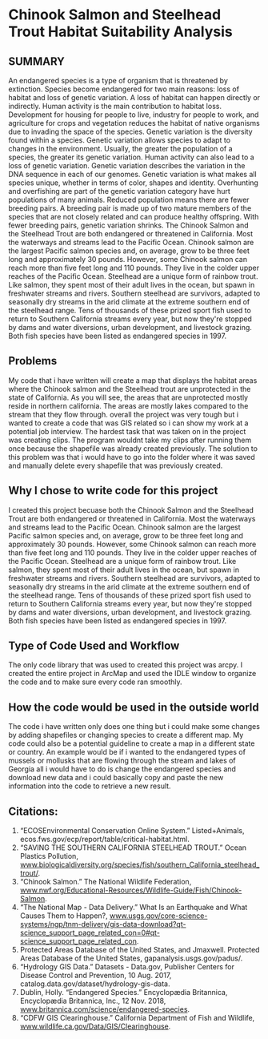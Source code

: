 # Chinook Salmon and Steelhead Trout Habitat Suitability Analysis

## SUMMARY
  An endangered species is a type of organism that is threatened by extinction. Species become endangered for two main reasons: loss of habitat and loss of genetic variation. A loss of habitat can happen directly or indirectly. Human activity is the main contribution to habitat loss. Development for housing for people to live, industry for people to work, and agriculture for crops and vegetation reduces the habitat of native organisms due to invading the space of the species.  Genetic variation is the diversity found within a species. Genetic variation allows species to adapt to changes in the environment. Usually, the greater the population of a species, the greater its genetic variation. Human activity can also lead to a loss of genetic variation. Genetic variation describes the variation in the DNA sequence in each of our genomes. Genetic variation is what makes all species unique, whether in terms of color, shapes and identity. Overhunting and overfishing are part of the genetic variation category have hurt populations of many animals. Reduced population means there are fewer breeding pairs. A breeding pair is made up of two mature members of the species that are not closely related and can produce healthy offspring. With fewer breeding pairs, genetic variation shrinks. 
  The Chinook Salmon and the Steelhead Trout are both endangered or threatened in California. Most the waterways and streams lead to the Pacific Ocean. Chinook salmon are the largest Pacific salmon species and, on average, grow to be three feet long and approximately 30 pounds. However, some Chinook salmon can reach more than five feet long and 110 pounds. They live in the colder upper reaches of the Pacific Ocean. Steelhead are a unique form of rainbow trout. Like salmon, they spent most of their adult lives in the ocean, but spawn in freshwater streams and rivers. Southern steelhead are survivors, adapted to seasonally dry streams in the arid climate at the extreme southern end of the steelhead range. Tens of thousands of these prized sport fish used to return to Southern California streams every year, but now they're stopped by dams and water diversions, urban development, and livestock grazing. Both fish species have been listed as endangered species in 1997.

## Problems
  My code that i have written will create a map that displays the habitat areas where the Chinook salmon and the Steelhead trout are unprotected in the state of California. As you will see, the areas that are unprotected mostly reside in northern california. The areas are mostly lakes compared to the stream that they flow through. overall the project was very tough but i wanted to create a code that was GIS related so i can show my work at a potential job interview. The hardest task that was taken on in the project was creating clips. The program wouldnt take my clips after running them once because the shapefile was already created previously. The solution to this problem was that i would have to go into the folder where it was saved and manually delete every shapefile that was previously created. 
  
  ## Why I chose to write code for this project
  I created this project becuase both the Chinook Salmon and the Steelhead Trout are both endangered or threatened in California. Most the waterways and streams lead to the Pacific Ocean. Chinook salmon are the largest Pacific salmon species and, on average, grow to be three feet long and approximately 30 pounds. However, some Chinook salmon can reach more than five feet long and 110 pounds. They live in the colder upper reaches of the Pacific Ocean. Steelhead are a unique form of rainbow trout. Like salmon, they spent most of their adult lives in the ocean, but spawn in freshwater streams and rivers. Southern steelhead are survivors, adapted to seasonally dry streams in the arid climate at the extreme southern end of the steelhead range. Tens of thousands of these prized sport fish used to return to Southern California streams every year, but now they're stopped by dams and water diversions, urban development, and livestock grazing. Both fish species have been listed as endangered species in 1997.
  
  ## Type of Code Used and Workflow
  The only code library that was used to created this project was arcpy. I created the entire project in ArcMap and used the IDLE window to organize the code and to make sure every code ran smoothly.

  ## How the code would be used in the outside world
  The code i have written only does one thing but i could make some changes by adding shapefiles or changing species to create a different map. My code could also be a potential guideline to create a map in a different state or country. An example would be if i wanted to the endangered types of mussels or mollusks that are flowing through the stream and lakes of Georgia all i would have to do is change the endangered species and download new data and i could basically copy and paste the new information into the code to retrieve a new result. 
  
## Citations:
1) “ECOSEnvironmental Conservation Online System.” Listed+Animals, ecos.fws.gov/ecp/report/table/critical-habitat.html.  
2) “SAVING THE SOUTHERN CALIFORNIA STEELHEAD TROUT.” Ocean Plastics Pollution, www.biologicaldiversity.org/species/fish/southern_California_steelhead_trout/.
3) “Chinook Salmon.” The National Wildlife Federation, www.nwf.org/Educational-Resources/Wildlife-Guide/Fish/Chinook-Salmon.
4) “The National Map - Data Delivery.” What Is an Earthquake and What Causes Them to Happen?, www.usgs.gov/core-science-systems/ngp/tnm-delivery/gis-data-download?qt-science_support_page_related_con=0#qt-science_support_page_related_con.
5) Protected Areas Database of the United States, and Jmaxwell. Protected Areas Database of the United States, gapanalysis.usgs.gov/padus/.
6) “Hydrology GIS Data.” Datasets - Data.gov, Publisher Centers for Disease Control and Prevention, 10 Aug. 2017, catalog.data.gov/dataset/hydrology-gis-data.
7) Dublin, Holly. “Endangered Species.” Encyclopædia Britannica, Encyclopædia Britannica, Inc., 12 Nov. 2018, www.britannica.com/science/endangered-species.
8) “CDFW GIS Clearinghouse.” California Department of Fish and Wildlife, www.wildlife.ca.gov/Data/GIS/Clearinghouse.

